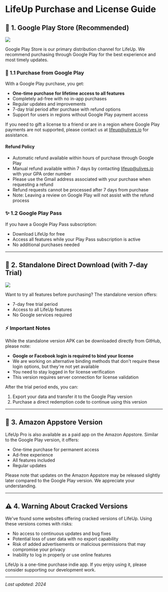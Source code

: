 # LifeUp Purchase and License Guide

## 🏪 1. Google Play Store (Recommended)

<p align="start">
  <a href="https://play.google.com/store/apps/details?id=net.sarasarasa.lifeup">
    <img src="https://img.shields.io/static/v1?labelColor=56595b&color=97db99&logo=google-play&logoColor=ffffff&label=google play&style=for-the-badge&message=get"/>
  </a>
</p>

Google Play Store is our primary distribution channel for LifeUp. We recommend purchasing through Google Play for the best experience and most timely updates.

### 💫 1.1 Purchase from Google Play

With a Google Play purchase, you get:

- **One-time purchase for lifetime access to all features**
- Completely ad-free with no in-app purchases
- Regular updates and improvements
- 7-day trial period after purchase with refund options
- Support for users in regions without Google Play payment access

If you need to gift a license to a friend or are in a region where Google Play payments are not supported, please contact us at lifeup@ulives.io for assistance.

#### Refund Policy
- Automatic refund available within hours of purchase through Google Play
- Manual refund available within 7 days by contacting lifeup@ulives.io with your GPA order number
- Please use the Gmail address associated with your purchase when requesting a refund
- Refund requests cannot be processed after 7 days from purchase
- Note: Leaving a review on Google Play will not assist with the refund process

### ✨ 1.2 Google Play Pass

If you have a Google Play Pass subscription:

- Download LifeUp for free
- Access all features while your Play Pass subscription is active
- No additional purchases needed

---

## 🎯 2. Standalone Direct Download (with 7-day Trial)

<p align="start">
  <a href="https://github.com/Ayagikei/LifeUp/releases">
    <img src="https://img.shields.io/static/v1?labelColor=56595b&color=a6c6ff&logo=github&logoColor=ffffff&label=free trial&style=for-the-badge&message=7 days"/>
  </a>
</p>

Want to try all features before purchasing? The standalone version offers:

- 7-day free trial period
- Access to all LifeUp features
- No Google services required

### ⚡ Important Notes

While the standalone version APK can be downloaded directly from GitHub, please note:

- **Google or Facebook login is required to bind your license**
- We are working on alternative binding methods that don't require these login options, but they're not yet available
- You need to stay logged in for license verification
- This version requires server connection for license validation

After the trial period ends, you can:

1. Export your data and transfer it to the Google Play version
2. Purchase a direct redemption code to continue using this version

---

## 📱 3. Amazon Appstore Version

LifeUp Pro is also available as a paid app on the Amazon Appstore. Similar to the Google Play version, it offers:

- One-time purchase for permanent access
- Ad-free experience
- All features included
- Regular updates

Please note that updates on the Amazon Appstore may be released slightly later compared to the Google Play version. We appreciate your understanding.

---

## ⚠️ 4. Warning About Cracked Versions

We've found some websites offering cracked versions of LifeUp. Using these versions comes with risks:

- No access to continuous updates and bug fixes
- Potential loss of user data with no export capability
- Risk of added advertisements or malicious permissions that may compromise your privacy
- Inability to log in properly or use online features

LifeUp is a one-time purchase indie app. If you enjoy using it, please consider supporting our development work.

---

_Last updated: 2024_